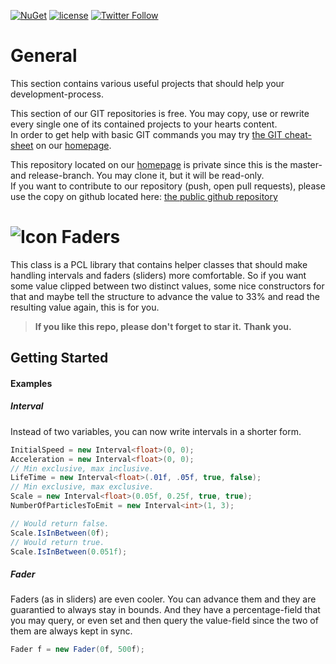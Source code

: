 [![NuGet](https://img.shields.io/nuget/v/Intervals.svg?maxAge=2592000)](https://www.nuget.org/packages/Intervals/)
 [![license](https://img.shields.io/github/license/unterrainerinformatik/Intervals.svg?maxAge=2592000)](http://unlicense.org)  [![Twitter Follow](https://img.shields.io/twitter/follow/throbax.svg?style=social&label=Follow&maxAge=2592000)](https://twitter.com/throbax)  

# General

This section contains various useful projects that should help your development-process.  

This section of our GIT repositories is free. You may copy, use or rewrite every single one of its contained projects to your hearts content.  
In order to get help with basic GIT commands you may try [the GIT cheat-sheet][coding] on our [homepage][homepage].  

This repository located on our  [homepage][homepage] is private since this is the master- and release-branch. You may clone it, but it will be read-only.  
If you want to contribute to our repository (push, open pull requests), please use the copy on github located here: [the public github repository][github]  

# ![Icon](https://github.com/UnterrainerInformatik/Intervals/raw/master/icon.png) Faders

This class is a PCL library that contains helper classes that should make handling intervals and faders (sliders) more comfortable. 
So if you want some value clipped between two distinct values, some nice constructors for that and maybe tell the structure to advance the value to 33% and read the resulting value again, this is for you.   

> **If you like this repo, please don't forget to star it.**
> **Thank you.**



## Getting Started

#### Examples

##### Interval

Instead of two variables, you can now write intervals in a shorter form.

```c#
InitialSpeed = new Interval<float>(0, 0);
Acceleration = new Interval<float>(0, 0);
// Min exclusive, max inclusive.
LifeTime = new Interval<float>(.01f, .05f, true, false);
// Min exclusive, max exclusive.
Scale = new Interval<float>(0.05f, 0.25f, true, true);
NumberOfParticlesToEmit = new Interval<int>(1, 3);

// Would return false.
Scale.IsInBetween(0f);
// Would return true.
Scale.IsInBetween(0.051f);

```

##### Fader

Faders (as in sliders) are even cooler.
You can advance them and they are guarantied to always stay in bounds.
And they have a percentage-field that you may query, or even set and then query the value-field since the two of them are always kept in sync.

```C#
Fader f = new Fader(0f, 500f);

```



[homepage]: http://www.unterrainer.info
[coding]: http://www.unterrainer.info/Home/Coding
[github]: https://github.com/UnterrainerInformatik/BloomEffectRenderer